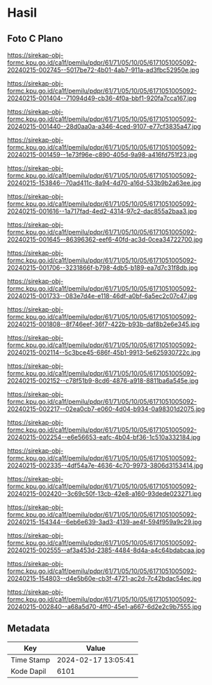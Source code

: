 # Hasil

## Foto C Plano

https://sirekap-obj-formc.kpu.go.id/ca1f/pemilu/pdpr/61/71/05/10/05/6171051005092-20240215-002745--5017be72-4b01-4ab7-911a-ad3fbc52950e.jpg

https://sirekap-obj-formc.kpu.go.id/ca1f/pemilu/pdpr/61/71/05/10/05/6171051005092-20240215-001404--71094d49-cb36-4f0a-bbf1-920fa7cca167.jpg

https://sirekap-obj-formc.kpu.go.id/ca1f/pemilu/pdpr/61/71/05/10/05/6171051005092-20240215-001440--28d0aa0a-a346-4ced-9107-e77cf3835a47.jpg

https://sirekap-obj-formc.kpu.go.id/ca1f/pemilu/pdpr/61/71/05/10/05/6171051005092-20240215-001459--1e73f96e-c890-405d-9a98-a416fd751f23.jpg

https://sirekap-obj-formc.kpu.go.id/ca1f/pemilu/pdpr/61/71/05/10/05/6171051005092-20240215-153846--70ad411c-8a94-4d70-a16d-533b9b2a63ee.jpg

https://sirekap-obj-formc.kpu.go.id/ca1f/pemilu/pdpr/61/71/05/10/05/6171051005092-20240215-001616--1a717fad-4ed2-4314-97c2-dac855a2baa3.jpg

https://sirekap-obj-formc.kpu.go.id/ca1f/pemilu/pdpr/61/71/05/10/05/6171051005092-20240215-001645--86396362-eef6-40fd-ac3d-0cea34722700.jpg

https://sirekap-obj-formc.kpu.go.id/ca1f/pemilu/pdpr/61/71/05/10/05/6171051005092-20240215-001706--3231866f-b798-4db5-b189-ea7d7c31f8db.jpg

https://sirekap-obj-formc.kpu.go.id/ca1f/pemilu/pdpr/61/71/05/10/05/6171051005092-20240215-001733--083e7d4e-e118-46df-a0bf-6a5ec2c07c47.jpg

https://sirekap-obj-formc.kpu.go.id/ca1f/pemilu/pdpr/61/71/05/10/05/6171051005092-20240215-001808--8f746eef-36f7-422b-b93b-daf8b2e6e345.jpg

https://sirekap-obj-formc.kpu.go.id/ca1f/pemilu/pdpr/61/71/05/10/05/6171051005092-20240215-002114--5c3bce45-686f-45b1-9913-5e625930722c.jpg

https://sirekap-obj-formc.kpu.go.id/ca1f/pemilu/pdpr/61/71/05/10/05/6171051005092-20240215-002152--c78f51b9-8cd6-4876-a918-8811ba6a545e.jpg

https://sirekap-obj-formc.kpu.go.id/ca1f/pemilu/pdpr/61/71/05/10/05/6171051005092-20240215-002217--02ea0cb7-e060-4d04-b934-0a98301d2075.jpg

https://sirekap-obj-formc.kpu.go.id/ca1f/pemilu/pdpr/61/71/05/10/05/6171051005092-20240215-002254--e6e56653-eafc-4b04-bf36-1c510a332184.jpg

https://sirekap-obj-formc.kpu.go.id/ca1f/pemilu/pdpr/61/71/05/10/05/6171051005092-20240215-002335--4df54a7e-4636-4c70-9973-3806d3153414.jpg

https://sirekap-obj-formc.kpu.go.id/ca1f/pemilu/pdpr/61/71/05/10/05/6171051005092-20240215-002420--3c69c50f-13cb-42e8-a160-93dede023271.jpg

https://sirekap-obj-formc.kpu.go.id/ca1f/pemilu/pdpr/61/71/05/10/05/6171051005092-20240215-154344--6eb6e639-3ad3-4139-ae4f-594f959a9c29.jpg

https://sirekap-obj-formc.kpu.go.id/ca1f/pemilu/pdpr/61/71/05/10/05/6171051005092-20240215-002555--af3a453d-2385-4484-8d4a-a4c64bdabcaa.jpg

https://sirekap-obj-formc.kpu.go.id/ca1f/pemilu/pdpr/61/71/05/10/05/6171051005092-20240215-154803--d4e5b60e-cb3f-4721-ac2d-7c42bdac54ec.jpg

https://sirekap-obj-formc.kpu.go.id/ca1f/pemilu/pdpr/61/71/05/10/05/6171051005092-20240215-002840--a68a5d70-4ff0-45e1-a667-6d2e2c9b7555.jpg


## Metadata

| Key        | Value               |
| ---------- | ------------------- |
| Time Stamp | 2024-02-17 13:05:41 |
| Kode Dapil | 6101                |



